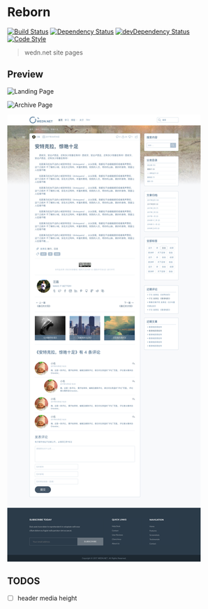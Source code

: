 # Reborn

[![Build Status][travis-image]][travis-url]
[![Dependency Status][dependency-image]][dependency-url]
[![devDependency Status][devdependency-image]][devdependency-url]
[![Code Style][style-image]][style-url]

[travis-image]: https://img.shields.io/travis/zce/reborn.svg
[travis-url]: https://travis-ci.org/zce/reborn
[dependency-image]: https://img.shields.io/david/zce/reborn.svg
[dependency-url]: https://david-dm.org/zce/reborn
[devdependency-image]: https://img.shields.io/david/dev/zce/reborn.svg
[devdependency-url]: https://david-dm.org/zce/reborn?type=dev
[style-image]: https://img.shields.io/badge/code%20style-standard-brightgreen.svg
[style-url]: http://standardjs.com/

> wedn.net site pages

## Preview

![Landing Page](design/exports/Landing@2x.png)

![Archive Page](design/exports/Archive@2x.png)

![Single Page](design/exports/Single@2x.png)


## TODOS

- [ ] header media height

<!--
  https://github.com/yeoman/generator-webapp/compare/2a6113f3e6c8e67a0f48d2bb96e4570a20143877...master
  https://github.com/twbs/bootstrap/compare/8396039b4e2ca10ef06ee21b8c02288c2b01db07...v4-dev
-->
